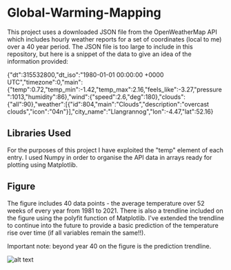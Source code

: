 # Global-Warming-Mapping

This project uses a downloaded JSON file from the OpenWeatherMap API which includes hourly weather reports for a set of coordinates (local to me) over a 40 year period.
The JSON file is too large to include in this repository, but here is a snippet of the data to give an idea of the information provided:

{"dt":315532800,"dt_iso":"1980-01-01 00:00:00 +0000 UTC","timezone":0,"main":{"temp":0.72,"temp_min":-1.42,"temp_max":2.16,"feels_like":-3.27,"pressure":1013,"humidity":86},"wind":{"speed":2.6,"deg":180},"clouds":{"all":90},"weather":[{"id":804,"main":"Clouds","description":"overcast clouds","icon":"04n"}],"city_name":"Llangrannog","lon":-4.47,"lat":52.16}

## Libraries Used

For the purposes of this project I have exploited the "temp" element of each entry. 
I used Numpy in order to organise the API data in arrays ready for plotting using Matplotlib.

## Figure

The figure includes 40 data points - the average temperature over 52 weeks of every year from 1981 to 2021. 
There is also a trendline included on the figure using the polyfit function of Matplotlib. I've extended the trendline to continue into the future to provide a basic prediction of the temperature rise over time (if all variables remain the same!!).

Important note: beyond year 40 on the figure is the prediction trendline.

![alt text](http://url/to/final_figure.png)
